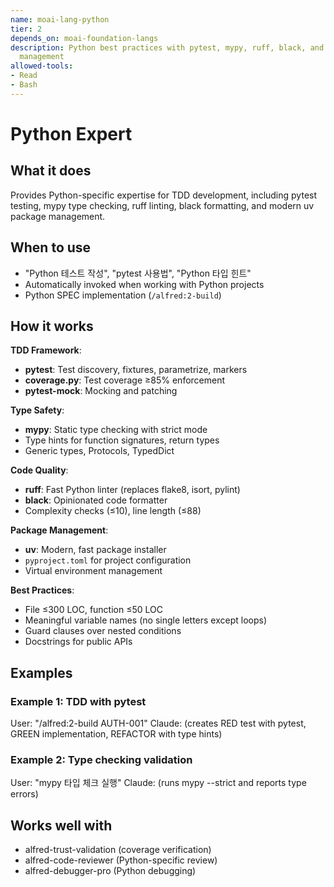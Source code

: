 ```yaml
---
name: moai-lang-python
tier: 2
depends_on: moai-foundation-langs
description: Python best practices with pytest, mypy, ruff, black, and uv package
  management
allowed-tools:
- Read
- Bash
---
```


# Python Expert

## What it does

Provides Python-specific expertise for TDD development, including pytest testing, mypy type checking, ruff linting, black formatting, and modern uv package management.

## When to use

- "Python 테스트 작성", "pytest 사용법", "Python 타입 힌트"
- Automatically invoked when working with Python projects
- Python SPEC implementation (`/alfred:2-build`)

## How it works

**TDD Framework**:
- **pytest**: Test discovery, fixtures, parametrize, markers
- **coverage.py**: Test coverage ≥85% enforcement
- **pytest-mock**: Mocking and patching

**Type Safety**:
- **mypy**: Static type checking with strict mode
- Type hints for function signatures, return types
- Generic types, Protocols, TypedDict

**Code Quality**:
- **ruff**: Fast Python linter (replaces flake8, isort, pylint)
- **black**: Opinionated code formatter
- Complexity checks (≤10), line length (≤88)

**Package Management**:
- **uv**: Modern, fast package installer
- `pyproject.toml` for project configuration
- Virtual environment management

**Best Practices**:
- File ≤300 LOC, function ≤50 LOC
- Meaningful variable names (no single letters except loops)
- Guard clauses over nested conditions
- Docstrings for public APIs

## Examples

### Example 1: TDD with pytest
User: "/alfred:2-build AUTH-001"
Claude: (creates RED test with pytest, GREEN implementation, REFACTOR with type hints)

### Example 2: Type checking validation
User: "mypy 타입 체크 실행"
Claude: (runs mypy --strict and reports type errors)

## Works well with

- alfred-trust-validation (coverage verification)
- alfred-code-reviewer (Python-specific review)
- alfred-debugger-pro (Python debugging)
